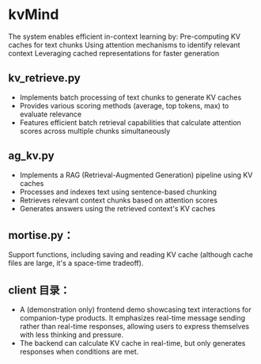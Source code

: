 # kvMind

The system enables efficient in-context learning by:
Pre-computing KV caches for text chunks
Using attention mechanisms to identify relevant context
Leveraging cached representations for faster generation

## **kv_retrieve.py**
- Implements batch processing of text chunks to generate KV caches
- Provides various scoring methods (average, top tokens, max) to evaluate relevance
- Features efficient batch retrieval capabilities that calculate attention scores across multiple chunks simultaneously
## **ag_kv.py**
- Implements a RAG (Retrieval-Augmented Generation) pipeline using KV caches
- Processes and indexes text using sentence-based chunking
- Retrieves relevant context chunks based on attention scores
- Generates answers using the retrieved context's KV caches
## **mortise.py**：
Support functions, including saving and reading KV cache (although cache files are large, it's a space-time tradeoff).

## **client 目录**：
- A (demonstration only) frontend demo showcasing text interactions for companion-type products. It emphasizes real-time message sending rather than real-time responses, allowing users to express themselves with less thinking and pressure.
- The backend can calculate KV cache in real-time, but only generates responses when conditions are met.
